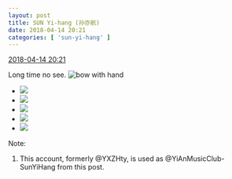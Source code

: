 ```yaml
---
layout: post
title: SUN Yi-hang (孙亦航)
date: 2018-04-14 20:21
categories: [ 'sun-yi-hang' ]
---
```


<div class="weibo-info">
  <a href="https://weibo.com/2565158051/Gc5hch88d">2018-04-14 20:21</a>
</div>

Long time no see. ![bow with hand](https://img.t.sinajs.cn/t4/appstyle/expression/ext/normal/06/zuoyi_org.gif)

<!-- more -->

<ul class="weibo-pic-list-2">
  <li class="weibo-pic">
    <a href="http://wx2.sinaimg.cn/mw690/98e534a3gy1fqcgb3kmd4j21sg1sghdt.jpg"><img src="http://wx2.sinaimg.cn/thumb150/98e534a3gy1fqcgb3kmd4j21sg1sghdt.jpg"/></a>
  </li>
  <li class="weibo-pic">
    <a href="http://wx3.sinaimg.cn/mw690/98e534a3gy1fqcgb9v4s5j21sg1sghdt.jpg"><img src="http://wx3.sinaimg.cn/thumb150/98e534a3gy1fqcgb9v4s5j21sg1sghdt.jpg"/></a>
  </li>
  <li class="weibo-pic">
    <a href="http://wx1.sinaimg.cn/mw690/98e534a3gy1fqcgbgcq8nj21sg1sgnpd.jpg"><img src="http://wx1.sinaimg.cn/thumb150/98e534a3gy1fqcgbgcq8nj21sg1sgnpd.jpg"/></a>
  </li>
  <li class="weibo-pic">
    <a href="http://wx2.sinaimg.cn/mw690/98e534a3gy1fqcgbp7wl1j21sg1sge81.jpg"><img src="http://wx2.sinaimg.cn/thumb150/98e534a3gy1fqcgbp7wl1j21sg1sge81.jpg"/></a>
  </li>
  <li class="weibo-pic">
    <a href="http://wx3.sinaimg.cn/mw690/98e534a3gy1fqcgbtr51qj21sg1sgb29.jpg"><img src="http://wx3.sinaimg.cn/thumb150/98e534a3gy1fqcgbtr51qj21sg1sgb29.jpg"/></a>
  </li>
</ul>

Note:
1. This account, formerly @YXZHty, is used as @YiAnMusicClub-SunYiHang from this post.
